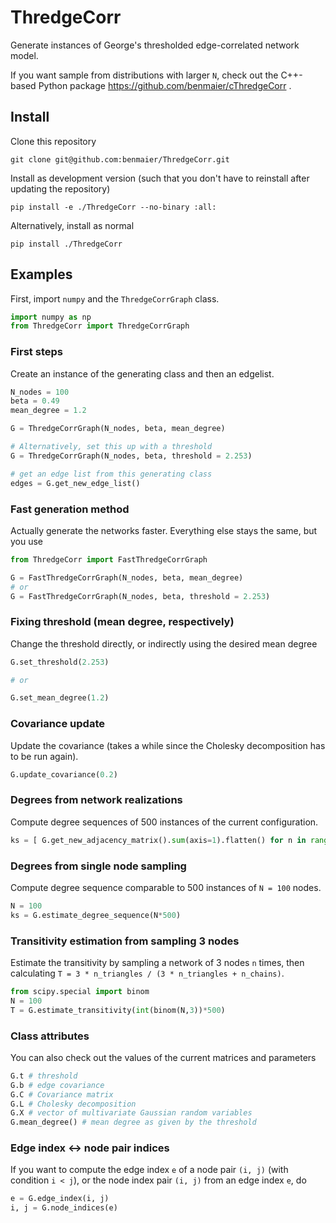# ThredgeCorr

Generate instances of George's thresholded edge-correlated network model.

If you want sample from distributions with larger `N`, check out the C++-based Python package https://github.com/benmaier/cThredgeCorr .

## Install

Clone this repository

    git clone git@github.com:benmaier/ThredgeCorr.git

Install as development version (such that you don't have to reinstall after updating the repository)

    pip install -e ./ThredgeCorr --no-binary :all:

Alternatively, install as normal

    pip install ./ThredgeCorr

## Examples

First, import `numpy` and the `ThredgeCorrGraph` class.

```python
import numpy as np
from ThredgeCorr import ThredgeCorrGraph
```

### First steps

Create an instance of the generating class and then an edgelist.

```python
N_nodes = 100
beta = 0.49
mean_degree = 1.2

G = ThredgeCorrGraph(N_nodes, beta, mean_degree)

# Alternatively, set this up with a threshold
G = ThredgeCorrGraph(N_nodes, beta, threshold = 2.253)

# get an edge list from this generating class
edges = G.get_new_edge_list()
```

### Fast generation method

Actually generate the networks faster. Everything else stays the same, but you use

```python
from ThredgeCorr import FastThredgeCorrGraph

G = FastThredgeCorrGraph(N_nodes, beta, mean_degree)
# or
G = FastThredgeCorrGraph(N_nodes, beta, threshold = 2.253)
```

### Fixing threshold (mean degree, respectively)

Change the threshold directly, or indirectly using the desired mean degree

```python
G.set_threshold(2.253)

# or

G.set_mean_degree(1.2)
```

### Covariance update

Update the covariance (takes a while since the Cholesky decomposition has to be run again).

```python
G.update_covariance(0.2)
```

### Degrees from network realizations

Compute degree sequences of 500 instances of the current configuration.

```python
ks = [ G.get_new_adjacency_matrix().sum(axis=1).flatten() for n in range(500) ]
```

### Degrees from single node sampling

Compute degree sequence comparable to 500 instances of `N = 100` nodes.

```python
N = 100
ks = G.estimate_degree_sequence(N*500)
```

### Transitivity estimation from sampling 3 nodes

Estimate the transitivity by sampling a network of 3 nodes `n` times, then calculating `T = 3 * n_triangles / (3 * n_triangles + n_chains)`.

```python
from scipy.special import binom
N = 100
T = G.estimate_transitivity(int(binom(N,3))*500)
```

### Class attributes
You can also check out the values of the current matrices and parameters

```python
G.t # threshold
G.b # edge covariance
G.C # Covariance matrix
G.L # Cholesky decomposition
G.X # vector of multivariate Gaussian random variables
G.mean_degree() # mean degree as given by the threshold
```

### Edge index ↔ node pair indices

If you want to compute the edge index `e` of a node pair `(i, j)` (with condition `i < j`),
or the node index pair `(i, j)` from an edge index `e`, do

```python
e = G.edge_index(i, j)
i, j = G.node_indices(e)
```




